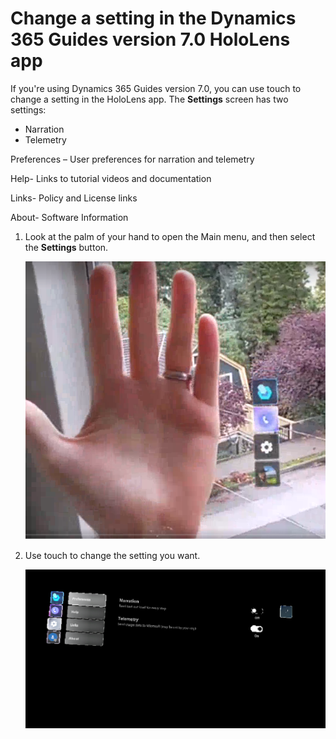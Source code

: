 

# Change a setting in the Dynamics 365 Guides version 7.0 HoloLens app

If you're using Dynamics 365 Guides version 7.0, you can use touch to change a setting in the HoloLens app. The **Settings** screen has two settings:

- Narration
- Telemetry

Preferences – User preferences for narration and telemetry 

Help- Links to tutorial videos and documentation 

Links- Policy and License links 

About- Software Information 

1. Look at the palm of your hand to open the Main menu, and then select the **Settings** button.

    ![Screen shot of hand and Main menu.](media/main-menu.PNG "Screen shot of hand and Main menu")
    
2. Use touch to change the setting you want. 

    ![Screen shot of Settings window.](media/settings-window.PNG "Screen shot of Settings window")

